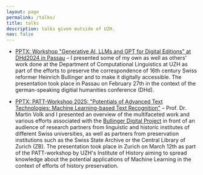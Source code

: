 ```yaml
---
layout: page
permalink: /talks/
title: talks
description: talks given outside of UZH.
nav: false
---
```


- [PPTX: Workshop "Generative AI, LLMs and GPT for Digital Editions" at DHd2024 in Passau](../assets/pptx/LLMs_for_DH_2024_02_27_DFischer_MVolk.pptx) – I presented some of my own as well as others' work done at the Department of Computational Linguistics at UZH as part of the efforts to preserve the correspondence of 16th century Swiss reformer Heinrich Bullinger and to make it digitally accessible. The presentation took place in Passau on February 27th in the context of the german-speaking digitial humanities conference (DHd).

- [PPTX: PATT-Workshop 2025: "Potentials of Advanced Text Technologies: Machine Learning-based Text Recognition"](../assets/pptx/MVolk_DFischer_LLMs_MT_for_PATT_Workshop.pptx) – Prof. Dr. Martin Volk and I presented an overview of the multifaceted work and various efforts associated with the [Bullinger Digital Project](https://www.bullinger-digital.ch/index.html) in front of an audience of research partners from linguistic and historic institutes of different Swiss universities, as well as partners from preservation institutions such as the Swiss State Archive or the Central Library of Zurich (ZB). The presentation took place in Zurich on March 12th as part of the PATT-workshop by UZH's Institute of History aiming to spread knowledge about the potential applications of Machine Learning in the context of efforts of history preservation.
